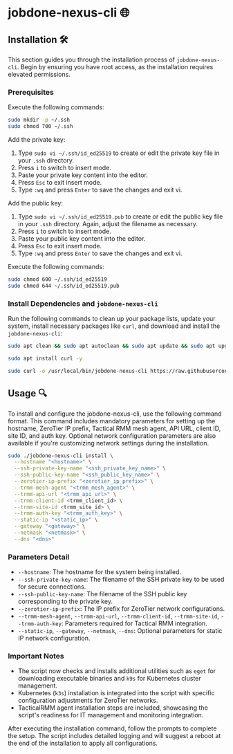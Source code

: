 # jobdone-nexus-cli 🌐

## Installation 🛠️

This section guides you through the installation process of `jobdone-nexus-cli`. Begin by ensuring you have root access, as the installation requires elevated permissions.

### Prerequisites

Execute the following commands:

```bash
sudo mkdir -p ~/.ssh
sudo chmod 700 ~/.ssh
```

Add the private key:

1. Type `sudo vi ~/.ssh/id_ed25519` to create or edit the private key file in your `.ssh` directory.
1. Press `i` to switch to insert mode.
1. Paste your private key content into the editor.
1. Press `Esc` to exit insert mode.
1. Type `:wq` and press `Enter` to save the changes and exit vi.

Add the public key:

1. Type `sudo vi ~/.ssh/id_ed25519.pub` to create or edit the public key file in your `.ssh` directory. Again, adjust the filename as necessary.
1. Press `i` to switch to insert mode.
1. Paste your public key content into the editor.
1. Press `Esc` to exit insert mode.
1. Type `:wq` and press `Enter` to save the changes and exit vi.

Execute the following commands:

```bash
sudo chmod 600 ~/.ssh/id_ed25519
sudo chmod 644 ~/.ssh/id_ed25519.pub
```

### Install Dependencies and `jobdone-nexus-cli`

Run the following commands to clean up your package lists, update your system, install necessary packages like `curl`, and download and install the `jobdone-nexus-cli`:

```bash
sudo apt clean && sudo apt autoclean && sudo apt update && sudo apt upgrade -y

sudo apt install curl -y

sudo curl -o /usr/local/bin/jobdone-nexus-cli https://raw.githubusercontent.com/jobdone-official/jobdone-nexus-cli/main/jobdone-nexus-cli && sudo chmod +x /usr/local/bin/jobdone-nexus-cli
```

## Usage 🔍

To install and configure the jobdone-nexus-cli, use the following command format. This command includes mandatory parameters for setting up the hostname, ZeroTier IP prefix, Tactical RMM mesh agent, API URL, client ID, site ID, and auth key. Optional network configuration parameters are also available if you're customizing network settings during the installation.

```bash
sudo ./jobdone-nexus-cli install \
  --hostname "<hostname>" \
  --ssh-private-key-name "<ssh_private_key_name>" \
  --ssh-public-key-name "<ssh_public_key_name>" \
  --zerotier-ip-prefix "<zerotier_ip_prefix>" \
  --trmm-mesh-agent "<trmm_mesh_agent>" \
  --trmm-api-url "<trmm_api_url>" \
  --trmm-client-id <trmm_client_id> \
  --trmm-site-id <trmm_site_id> \
  --trmm-auth-key "<trmm_auth_key>" \
  --static-ip "<static_ip>" \
  --gateway "<gateway>" \
  --netmask "<netmask>" \
  --dns "<dns>"
```

### Parameters Detail

- `--hostname`: The hostname for the system being installed.
- `--ssh-private-key-name`: The filename of the SSH private key to be used for secure connections.
- `--ssh-public-key-name`: The filename of the SSH public key corresponding to the private key.
- `--zerotier-ip-prefix`: The IP prefix for ZeroTier network configurations.
- `--trmm-mesh-agent`, `--trmm-api-url`, `--trmm-client-id`, `--trmm-site-id`, `--trmm-auth-key`: Parameters required for Tactical RMM integration.
- `--static-ip`, `--gateway`, `--netmask`, `--dns`: Optional parameters for static IP network configuration.

### Important Notes

- The script now checks and installs additional utilities such as `eget` for downloading executable binaries and `k9s` for Kubernetes cluster management.
- Kubernetes (`k3s`) installation is integrated into the script with specific configuration adjustments for ZeroTier networks.
- TacticalRMM agent installation steps are included, showcasing the script's readiness for IT management and monitoring integration.

After executing the installation command, follow the prompts to complete the setup. The script includes detailed logging and will suggest a reboot at the end of the installation to apply all configurations.
